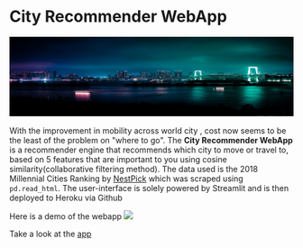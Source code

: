 # City Recommender WebApp

![image](https://github.com/anitaokoh/City-Recommender-Web-App/blob/master/Images/unsplash2.jpg)

With the improvement in mobility across world city , cost now seems to be the least of the problem on "where to go". 
The **City Recommender WebApp** is a recommender engine that recommends which city to move or travel to, based on 5 features that are important to you using cosine similarity(collaborative filtering method). The data used is the 2018 Millennial Cities Ranking by [NestPick](https://www.nestpick.com/millennial-city-ranking-2018/) which was scraped using `pd.read_html`. The user-interface is solely powered by Streamlit and is then deployed to Heroku via Github

Here is a demo of the webapp 
![](https://github.com/anitaokoh/City-Recommender-Web-App/blob/master/recommender.gif)

Take a look at the [app](https://cityrecommender.herokuapp.com/)
